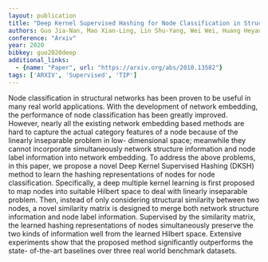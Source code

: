 ```yaml
---
layout: publication
title: "Deep Kernel Supervised Hashing for Node Classification in Structural Networks"
authors: Guo Jia-Nan, Mao Xian-Ling, Lin Shu-Yang, Wei Wei, Huang Heyan
conference: "Arxiv"
year: 2020
bibkey: guo2020deep
additional_links:
  - {name: "Paper", url: "https://arxiv.org/abs/2010.13582"}
tags: ['ARXIV', 'Supervised', 'TIP']
---
```

Node classification in structural networks has been proven to be useful in many
real world applications. With the development of network embedding, the
performance of node classification has been greatly improved. However, nearly
all the existing network embedding based methods are hard to capture the actual
category features of a node because of the linearly inseparable problem in low-
dimensional space; meanwhile they cannot incorporate simultaneously network
structure information and node label information into network embedding. To
address the above problems, in this paper, we propose a novel Deep Kernel
Supervised Hashing (DKSH) method to learn the hashing representations of nodes
for node classification. Specifically, a deep multiple kernel learning is first
proposed to map nodes into suitable Hilbert space to deal with linearly
inseparable problem. Then, instead of only considering structural similarity
between two nodes, a novel similarity matrix is designed to merge both network
structure information and node label information. Supervised by the similarity
matrix, the learned hashing representations of nodes simultaneously preserve the
two kinds of information well from the learned Hilbert space. Extensive
experiments show that the proposed method significantly outperforms the state-
of-the-art baselines over three real world benchmark datasets.
